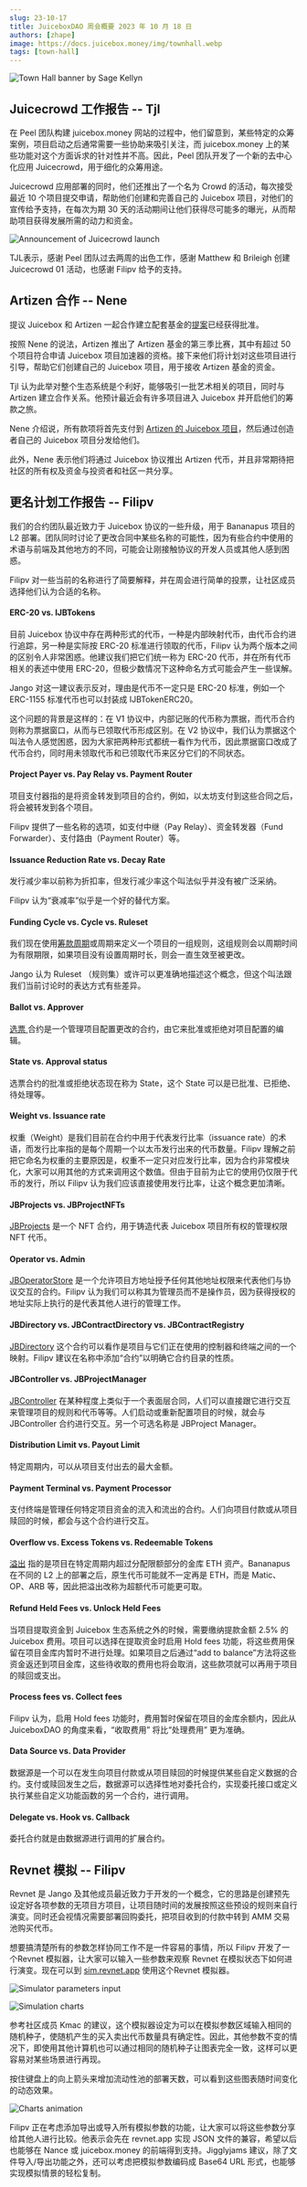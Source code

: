 ```yaml
---
slug: 23-10-17
title: JuiceboxDAO 周会概要 2023 年 10 月 18 日
authors: [zhape]
image: https://docs.juicebox.money/img/townhall.webp
tags: [town-hall]
---
```


![Town Hall banner by Sage Kellyn](https://docs.juicebox.money/img/townhall.webp)

## Juicecrowd 工作报告 -- Tjl

在 Peel 团队构建 juicebox.money 网站的过程中，他们留意到，某些特定的众筹案例，项目启动之后通常需要一些协助来吸引关注，而 juicebox.money 上的某些功能对这个方面诉求的针对性并不高。因此，Peel 团队开发了一个新的去中心化应用 Juicecrowd，用于细化的众筹用途。

Juicecrowd 应用部署的同时，他们还推出了一个名为 Crowd 的活动，每次接受最近 10 个项目提交申请，帮助他们创建和完善自己的 Juicebox 项目，对他们的宣传给予支持，在每次为期 30 天的活动期间让他们获得尽可能多的曝光，从而帮助项目获得发展所需的动力和资金。

![Announcement of Juicecrowd launch](juicecrowd_launch.png)

TJL表示，感谢 Peel 团队过去两周的出色工作，感谢 Matthew 和 Brileigh 创建 Juicecrowd 01 活动，也感谢 Filipv 给予的支持。

## Artizen 合作 -- Nene

提议 Juicebox 和 Artizen 一起合作建立配套基金的[提案](https://www.jbdao.org/s/juicebox/443)已经获得批准。

按照 Nene 的说法，Artizen 推出了 Artizen 基金的第三季比赛，其中有超过 50 个项目符合申请 Juicebox 项目加速器的资格。接下来他们将计划对这些项目进行引导，帮助它们创建自己的 Juicebox 项目，用于接收 Artizen 基金的资金。

Tjl 认为此举对整个生态系统是个利好，能够吸引一批艺术相关的项目，同时与 Artizen 建立合作关系。他预计最近会有许多项目进入 Juicebox 并开启他们的筹款之旅。

Nene 介绍说，所有款项将首先支付到 [Artizen 的 Juicebox 项目](https://juicebox.money/v2/p/580)，然后通过创造者自己的 Juicebox 项目分发给他们。

此外，Nene 表示他们将通过 Juicebox 协议推出 Artizen 代币，并且非常期待把社区的所有权及资金与投资者和社区一共分享。

## 更名计划工作报告 -- Filipv

我们的合约团队最近致力于 Juicebox 协议的一些升级，用于 Bananapus 项目的 L2 部署。团队同时讨论了更改合同中某些名称的可能性，因为有些合约中使用的术语与前端及其他地方的不同，可能会让刚接触协议的开发人员或其他人感到困惑。

Filipv 对一些当前的名称进行了简要解释，并在周会进行简单的投票，让社区成员选择他们认为合适的名称。

#### ERC-20 vs. IJBTokens

目前 Juicebox 协议中存在两种形式的代币，一种是内部映射代币，由代币合约进行追踪，另一种是实际按 ERC-20 标准进行领取的代币，Filipv 认为两个版本之间的区别令人非常困惑。他建议我们把它们统一称为 ERC-20 代币，并在所有代币相关的表述中使用 ERC-20，但极少数情况下这种命名方式可能会产生一些误解。

Jango 对这一建议表示反对，理由是代币不一定只是 ERC-20 标准，例如一个 ERC-1155 标准代币也可以封装成 IJBTokenERC20。

这个问题的背景是这样的：在 V1 协议中，内部记账的代币称为票据，而代币合约则称为票据窗口，从而与已领取代币形成区别。在 V2 协议中，我们认为票据这个叫法令人感觉困惑，因为大家把两种形式都统一看作为代币，因此票据窗口改成了代币合约，同时用未领取代币和已领取代币来区分它们的不同状态。

#### Project Payer vs. Pay Relay vs. Payment Router

项目支付器指的是将资金转发到项目的合约，例如，以太坊支付到这些合同之后，将会被转发到各个项目。

Filipv 提供了一些名称的选项，如支付中继（Pay Relay）、资金转发器（Fund Forwarder）、支付路由（Payment Router）等。

#### Issuance Reduction Rate vs. Decay Rate

发行减少率以前称为折扣率，但发行减少率这个叫法似乎并没有被广泛采纳。

Filipv 认为“衰减率”似乎是一个好的替代方案。

#### Funding Cycle vs. Cycle vs. Ruleset

我们现在使用[筹款周期](https://docs.juicebox.money/dev/learn/glossary/funding-cycle/)或周期来定义一个项目的一组规则，这组规则会以周期时间为有限期限，如果项目没有设置周期时长，则会一直生效至被更改。

Jango 认为 Ruleset （规则集）或许可以更准确地描述这个概念，但这个叫法跟我们当前讨论时的表达方式有些差异。

#### Ballot vs. Approver

[选票 ](https://docs.juicebox.money/dev/learn/glossary/ballot/)合约是一个管理项目配置更改的合约，由它来批准或拒绝对项目配置的编辑。

#### State vs. Approval status

选票合约的批准或拒绝状态现在称为 State，这个 State 可以是已批准、已拒绝、待处理等。

#### Weight vs. Issuance rate

权重（Weight）是我们目前在合约中用于代表发行比率（issuance rate）的术语，而发行比率指的是每个周期一个以太币发行出来的代币数量。Filipv 理解之前把它命名为权重的主要原因是，权重不一定只对应发行比率，因为合约非常模块化，大家可以用其他的方式来调用这个数值。但由于目前为止它的使用仍仅限于代币的发行，所以 Filipv 认为我们应该直接使用发行比率，让这个概念更加清晰。

#### JBProjects vs. JBProjectNFTs

[JBProjects](https://docs.juicebox.money/dev/api/contracts/jbprojects/) 是一个 NFT 合约，用于铸造代表 Juicebox 项目所有权的管理权限 NFT 代币。

#### Operator vs. Admin

[JBOperatorStore](https://docs.juicebox.money/dev/api/contracts/jboperatorstore/) 是一个允许项目方地址授予任何其他地址权限来代表他们与协议交互的合约。Filipv 认为我们可以称其为管理员而不是操作员，因为获得授权的地址实际上执行的是代表其他人进行的管理工作。

#### JBDirectory vs. JBContractDirectory vs. JBContractRegistry

[JBDirectory](https://docs.juicebox.money/dev/api/contracts/jbdirectory/) 这个合约可以看作是项目与它们正在使用的控制器和终端之间的一个映射。Filipv 建议在名称中添加“合约”以明确它合约目录的性质。

#### JBController vs. JBProjectManager

[JBController](https://docs.juicebox.money/dev/api/contracts/or-controllers/jbcontroller3_1/) 在某种程度上类似于一个表面层合同，人们可以直接跟它进行交互来管理项目的规则和代币等等。人们启动或重新配置项目的时候，就会与 JBController 合约进行交互。另一个可选名称是 JBProject Manager。

#### Distribution Limit vs. Payout Limit

特定周期内，可以从项目支付出去的最大金额。

#### Payment Terminal vs. Payment Processor

支付终端是管理任何特定项目资金的流入和流出的合约。人们向项目付款或从项目赎回的时候，都会与这个合约进行交互。

#### Overflow vs. Excess Tokens vs. Redeemable Tokens

[溢出](https://docs.juicebox.money/dev/learn/glossary/overflow/) 指的是项目在特定周期内超过分配限额部分的金库 ETH 资产。Bananapus 在不同的 L2 上的部署之后，原生代币可能就不一定再是 ETH，而是 Matic、OP、ARB 等，因此把溢出改称为超额代币可能更可取。

#### Refund Held Fees vs. Unlock Held Fees

当项目提取资金到 Juicebox 生态系统之外的时候，需要缴纳提款金额 2.5% 的 Juicebox 费用。项目可以选择在提取资金时启用 Hold fees 功能，将这些费用保留在项目金库内暂时不进行处理。如果项目之后通过“add to balance”方法将这些资金返还到项目金库，这些待收取的费用也将会取消，这些款项就可以再用于项目的赎回或支出。

#### Process fees vs. Collect fees

Filipv 认为，启用 Hold fees 功能时，费用暂时保留在项目的金库余额内，因此从 JuiceboxDAO 的角度来看，“收取费用” 将比“处理费用” 更为准确。

#### Data Source vs. Data Provider

数据源是一个可以在发生向项目付款或从项目赎回的时候提供某些自定义数据的合约。支付或赎回发生之后，数据源可以选择性地对委托合约，实现委托接口或定义执行某些自定义功能函数的另一个合约，进行调用。

#### Delegate vs. Hook vs. Callback

委托合约就是由数据源进行调用的扩展合约。

## Revnet 模拟 -- Filipv

Revnet 是 Jango 及其他成员最近致力于开发的一个概念，它的思路是创建预先设定好各项参数的无项目方项目，让项目随时间的发展按照这些预设的规则来自行演变。同时还会视情况需要部署回购委托，把项目收到的付款中转到 AMM 交易池购买代币。

想要搞清楚所有的参数怎样协同工作不是一件容易的事情，所以 Filipv 开发了一个Revnet 模拟器，让大家可以输入一些参数来观察 Revnet 在模拟状态下如何进行演变。现在可以到 [sim.revnet.app](https://sim.revnet.app/) 使用这个Revnet 模拟器。

![Simulator parameters input](simulator_input.png)

![Simulation charts](simulator_charts.png)

参考社区成员 Kmac 的建议，这个模拟器设定为可以在模拟参数区域输入相同的随机种子，使随机产生的买入卖出代币数量具有确定性。因此，其他参数不变的情况下，即使用其他计算机也可以通过相同的随机种子让图表完全一致，这样可以更容易对某些场景进行再现。

按住键盘上的向上箭头来增加流动性池的部署天数，可以看到这些图表随时间变化的动态效果。

![Charts animation](charts_animation.gif)

Filipv 正在考虑添加导出或导入所有模拟参数的功能，让大家可以将这些参数分享给其他人进行比较。他表示会先在 revnet.app 实现 JSON 文件的兼容，希望以后也能够在 Nance 或 juicebox.money 的前端得到支持。Jigglyjams 建议，除了文件导入/导出功能之外，还可以考虑把模拟参数编码成 Base64 URL 形式，也能够实现模拟情景的轻松复制。


